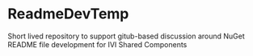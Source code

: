 # ReadmeDevTemp
Short lived repository to support gitub-based discussion around NuGet README file development for IVI Shared Components
